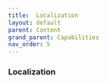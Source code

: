 ```yaml
---
title:  Localization
layout: default
parent: Content
grand_parent: Capabilities
nav_order: 5
---
```


### Localization